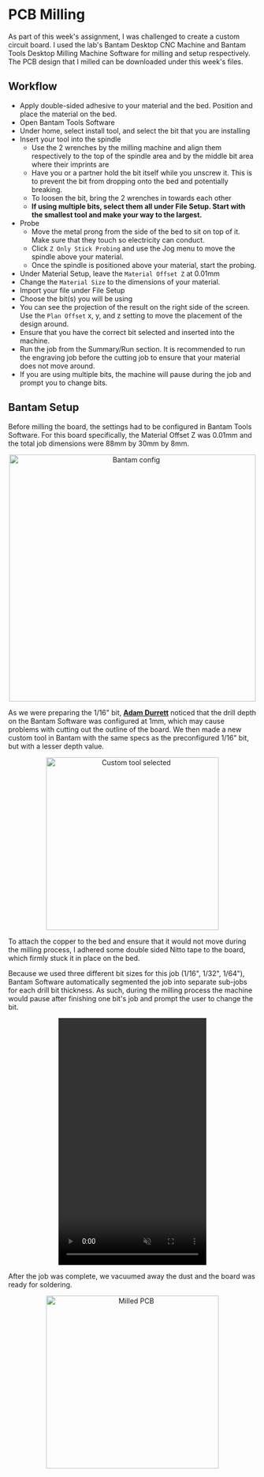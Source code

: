 # PCB Milling

As part of this week's assignment, I was challenged to create a custom circuit board. I used the lab's Bantam Desktop CNC Machine and Bantam Tools Desktop Milling Machine Software for milling and setup respectively. The PCB design that I milled can be downloaded under this week's files.

## Workflow

 - Apply double-sided adhesive to your material and the bed. Position and place the material on the bed.
 - Open Bantam Tools Software
 - Under home, select install tool, and select the bit that you are installing
 - Insert your tool into the spindle
     - Use the 2 wrenches by the milling machine and align them respectively to the top of the spindle area and by the middle bit area where their imprints are
     - Have you or a partner hold the bit itself while you unscrew it. This is to prevent the bit from dropping onto the bed and potentially breaking.
     - To loosen the bit, bring the 2 wrenches in towards each other
     - **If using multiple bits, select them all under File Setup. Start with the smallest tool and make your way to the largest.**
 - Probe
     - Move the metal prong from the side of the bed to sit on top of it. Make sure that they touch so electricity can conduct.
     - Click ```Z Only Stick Probing``` and use the Jog menu to move the spindle above your material. 
     - Once the spindle is positioned above your material, start the probing.
 - Under Material Setup, leave the ```Material Offset Z``` at 0.01mm
 - Change the ```Material Size``` to the dimensions of your material.
 - Import your file under File Setup
 - Choose the bit(s) you will be using
 - You can see the projection of the result on the right side of the screen. Use the ```Plan Offset``` x, y, and z setting to move the placement of the design around.
 - Ensure that you have the correct bit selected and inserted into the machine.
 - Run the job from the Summary/Run section. It is recommended to run the engraving job before the cutting job to ensure that your material does not move around.
 - If you are using multiple bits, the machine will pause during the job and prompt you to change bits.

## Bantam Setup

Before milling the board, the settings had to be configured in Bantam Tools Software. For this board specifically, the Material Offset Z was 0.01mm and the total job dimensions were 88mm by 30mm by 8mm. 

<center>
<img src="../../../pics/week4/settingUpBantam.jpg" alt="Bantam config" width="500"/>
</center>

As we were preparing the 1/16" bit, <a href="https://fabacademy.org/2023/labs/charlotte/students/adam-durrett/">**Adam Durrett**</a> noticed that the drill depth on the Bantam Software was configured at 1mm, which may cause problems with cutting out the outline of the board. We then made a new custom tool in Bantam with the same specs as the preconfigured 1/16" bit, but with a lesser depth value.

<center>
<img src="../../../pics/week4/depthChange.jpg" alt="Custom tool selected" width="350"/>
</center>

To attach the copper to the bed and ensure that it would not move during the milling process, I adhered some double sided Nitto tape to the board, which firmly stuck it in place on the bed.

Because we used three different bit sizes for this job (1/16", 1/32", 1/64"), Bantam Software automatically segmented the job into separate sub-jobs for each drill bit thickness. As such, during the milling process the machine would pause after finishing one bit's job and prompt the user to change the bit.

<center>
<video muted width="300" height="500" controls><source src="../../../pics/week4/milling.mp4" type="video/mp4" /></video>
</center>

After the job was complete, we vacuumed away the dust and the board was ready for soldering.

<center>
<img src="../../../pics/week4/board.jpg" alt="Milled PCB" width="350"/>
</center>